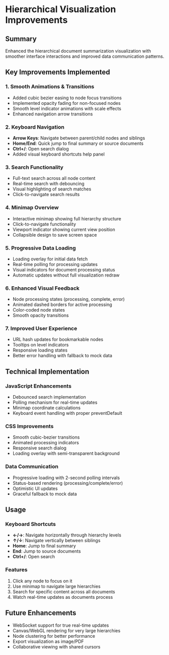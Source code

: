 # Hierarchical Visualization Improvements

## Summary
Enhanced the hierarchical document summarization visualization with smoother interface interactions and improved data communication patterns.

## Key Improvements Implemented

### 1. **Smooth Animations & Transitions**
- Added cubic bezier easing to node focus transitions
- Implemented opacity fading for non-focused nodes
- Smooth level indicator animations with scale effects
- Enhanced navigation arrow transitions

### 2. **Keyboard Navigation**
- **Arrow Keys**: Navigate between parent/child nodes and siblings
- **Home/End**: Quick jump to final summary or source documents
- **Ctrl+/**: Open search dialog
- Added visual keyboard shortcuts help panel

### 3. **Search Functionality**
- Full-text search across all node content
- Real-time search with debouncing
- Visual highlighting of search matches
- Click-to-navigate search results

### 4. **Minimap Overview**
- Interactive minimap showing full hierarchy structure
- Click-to-navigate functionality
- Viewport indicator showing current view position
- Collapsible design to save screen space

### 5. **Progressive Data Loading**
- Loading overlay for initial data fetch
- Real-time polling for processing updates
- Visual indicators for document processing status
- Automatic updates without full visualization redraw

### 6. **Enhanced Visual Feedback**
- Node processing states (processing, complete, error)
- Animated dashed borders for active processing
- Color-coded node states
- Smooth opacity transitions

### 7. **Improved User Experience**
- URL hash updates for bookmarkable nodes
- Tooltips on level indicators
- Responsive loading states
- Better error handling with fallback to mock data

## Technical Implementation

### JavaScript Enhancements
- Debounced search implementation
- Polling mechanism for real-time updates
- Minimap coordinate calculations
- Keyboard event handling with proper preventDefault

### CSS Improvements
- Smooth cubic-bezier transitions
- Animated processing indicators
- Responsive search dialog
- Loading overlay with semi-transparent background

### Data Communication
- Progressive loading with 2-second polling intervals
- Status-based rendering (processing/complete/error)
- Optimistic UI updates
- Graceful fallback to mock data

## Usage

### Keyboard Shortcuts
- **←/→**: Navigate horizontally through hierarchy levels
- **↑/↓**: Navigate vertically between siblings
- **Home**: Jump to final summary
- **End**: Jump to source documents
- **Ctrl+/**: Open search

### Features
1. Click any node to focus on it
2. Use minimap to navigate large hierarchies
3. Search for specific content across all documents
4. Watch real-time updates as documents process

## Future Enhancements
- WebSocket support for true real-time updates
- Canvas/WebGL rendering for very large hierarchies
- Node clustering for better performance
- Export visualization as image/PDF
- Collaborative viewing with shared cursors
